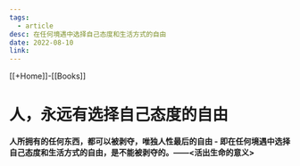 ```yaml
---
tags:
  - article
desc: 在任何境遇中选择自己态度和生活方式的自由
date: 2022-08-10
link: 
---
```


[[+Home]]-[[Books]]

# 人，永远有选择自己态度的自由

**人所拥有的任何东西，都可以被剥夺，唯独人性最后的自由 - 即在任何境遇中选择自己态度和生活方式的自由，是不能被剥夺的。——<活出生命的意义>**